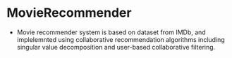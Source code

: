 # MovieRecommender
- Movie recommender system is based on dataset from IMDb, and implelemnted using collaborative recommendation algorithms including singular value decomposition and user-based collaborative filtering.
